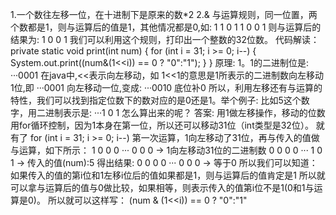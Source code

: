 1.一个数往左移一位，在十进制下是原来的数*2
2.& 与运算规则，同一位置，两个数都是1，则与运算后的值是1，其他情况都是0,如:
1 1 0 1
1 0 0 1
则与运算后的结果为:
1 0 0 1
我们可以利用这个规则，打印出一个整数的32位数。
代码解读：
    private static void print(int num) {
        for (int i = 31; i >= 0; i--) {
            System.out.print((num&(1<<i)) == 0 ? "0":"1");
        }
    }
原理:
1。1的二进制位是: ···0001
在java中,<<表示向左移动，如 1<<1的意思是1所表示的二进制数向左移动1位,即
···0001 向左移动一位,变成:
···0010 底位补0
所以，利用左移还有与运算的特性，我们可以找到指定位数下的数对应的是0还是1。举个例子:
比如5这个数字，用二进制表示是:
···1 0 1
怎么算出来的呢？
答案:
用1做左移操作，移动的位数用for循环控制，因为1本身在第一位，所以还可以移动31位（int类型是32位）。
就有了 for (int i = 31; i >= 0; i--)
第一次运算，1向左移动了31位，再与传入的值做与运算，如下所示：
1 0 0 0 ··· 0 0 0 -> 1向左移动31位的二进制数
0 0 0 0 ··· 1 0 1 -> 传入的值(num):5 
得出结果:
0 0 0 0 ··· 0 0 0 -> 等于0 
所以我们可以知道：
如果传入的值的第i位和1左移i位后的值如果都是1，则与运算后的值肯定是1
所以就可以拿与运算后的值与0做比较，如果相等，则表示传入的值第i位不是1(0和1与运算是0)。
所以就可以这样写：
(num & (1<<i)) == 0 ? "0":"1"